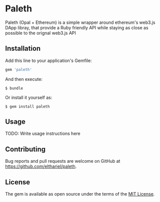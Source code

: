 # Paleth

Paleth (Opal + Ethereum) is a simple wrapper around ethereum's web3.js
DApp libray, that provide a Ruby friendly API while staying as close
as possible to the orignal web3.js API

## Installation

Add this line to your application's Gemfile:

```ruby
gem 'paleth'
```

And then execute:

    $ bundle

Or install it yourself as:

    $ gem install paleth

## Usage

TODO: Write usage instructions here

## Contributing

Bug reports and pull requests are welcome on GitHub at
https://github.com/elthariel/paleth.

## License

The gem is available as open source under the terms of the [MIT
License](https://opensource.org/licenses/MIT).
